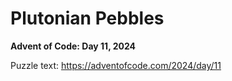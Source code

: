 # Plutonian Pebbles

**Advent of Code: Day 11, 2024**

Puzzle text: <https://adventofcode.com/2024/day/11>
